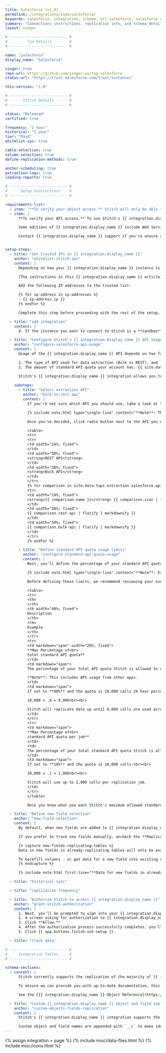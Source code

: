 ```yaml
---
title: Salesforce (v1.0)
permalink: /integrations/saas/salesforce/
keywords: salesforce, integration, schema, etl salesforce, salesforce etl, salesforce schema
summary: "Connections instructions, replication info, and schema details for Stitch's Salesforce integration."
layout: singer

# -------------------------- #
#         Tap Details        #
# -------------------------- #

name: "salesforce"
display_name: "Salesforce"

singer: true
repo-url: https://github.com/singer-io/tap-salesforce
status-url: "https://trust.salesforce.com/trust/instances"

this-version: "1.0"

# -------------------------- #
#       Stitch Details       #
# -------------------------- #

status: "Released"
certified: true

frequency: "1 hour"
historical: "1 year"
tier: "Paid"
whitelist-ips: true

table-selection: true
column-selection: true
define-replication-methods: true

anchor-scheduling: true
extraction-logs: true
loading-reports: true

# -------------------------- #
#      Setup Instructions    #
# -------------------------- #

requirements-list:
  - item: "**To verify your object access.** Stitch will only be able to access and replicate the objects that the user setting up the integration has access to. Before beginning, we recommend verifying that you have access to everything you want to replicate."
  - item: |
      **To verify your API access.** To use Stitch's {{ integration.display_name }} integration, your {{ integration.display_name }} account must have Web Service API access enabled. 

      Some editions of {{ integration.display_name }} include Web Service API access while others don't. Info about this feature can be found on [Salesforce's plan details page](https://www.salesforce.com/editions-pricing/sales-cloud-b/){:target="_blank"} in the **Connect sales info to any app** section, located near the bottom of the page.

      Contact {{ integration.display_name }} support if you're unsure about your {{ integration.display_name }} plan's API access.


setup-steps:
  - title: "Set trusted IPs in {{ integration.display_name }}"
    anchor: "whitelist-stitch-ips"
    content: |
      Depending on how your {{ integration.display_name }} instance is set up, you may need to whitelist Stitch's IP addresses. In {{ integration.display_name }}, this is referred to as "setting trusted IPs".

      [The instructions in this {{ integration.display_name }} article](https://help.salesforce.com/articleView?id=security_networkaccess.htm&type=0) will walk you through how to do this in {{ integration.display_name }}. **Note**: Because these are exact IP addresses and not ranges, the same IP address must be entered in the **Start IP Address** and **End IP Address** fields in {{ integration.display_name }}.

      Add the following IP addresses to the trusted list:

      {% for ip-address in ip-addresses %}
      - {{ ip-address.ip }}
      {% endfor %}

      Complete this step before proceeding with the rest of the setup, or you may encounter connection issues.

  - title: "add integration"
    content: |
      4. If the instance you want to connect to Stitch is a **sandbox**, check the **Connect to a Sandbox Environment** box.

  - title: "Configure Stitch's {{ integration.display_name }} API Usage"
    anchor: "configure-salesforce-api-usage"
    content: |
      Usage of the {{ integration.display_name }} API depends on two factors:

      1. The type of API used for data extraction (Bulk vs REST), and
      2. The amount of standard API quota your account has. {{ site.data.tooltips.api-quota }}

      Stitch's {{ integration.display_name }} integration allows you to control both of these settings so you can replicate data as you see fit.
      
    substeps:
      - title: "Select extraction API"
        anchor: "bulk-vs-rest-api"
        content: |
          If you're not sure which API you should use, take a look at the brief comparison below. Consider how much data you need to replicate, how often you require updates, how many additional apps are connected to your {{ integration.display_name }} instance, and so on.

          {% include note.html type="single-line" content="**Note**: The extraction API you select cannot be changed after the integration is saved." %}

          Once you've decided, click radio button next to the API you want to use.

          <table>
          <tr>
          <tr>
          <td width="24%; fixed">
          </td>
          <td width="38%; fixed">
          <strong>REST API</strong>
          </td>
          <td width="38%; fixed">
          <strong>Bulk API</strong>
          </td>
          </tr>
          {% for comparison in site.data.taps.extraction.salesforce.api-comparison %}
          <tr>
          <td width="24%; fixed">
          <strong>{{ comparison.name }}</strong> {{ comparison.icon | flatify }}
          </td>
          <td width="38%; fixed">
          {{ comparison.rest-api | flatify | markdownify }}
          </td>
          <td width="38%; fixed">
          {{ comparison.bulk-api | flatify | markdownify }}
          </td>
          </tr>
          {% endfor %}

      - title: "Define standard API quota usage limits"
        anchor: "configure-standard-api-quota-usage"
        content: |
          Next, you'll define the percentage of your standard API quota Stitch is allowed to use. If these limits are reached, Stitch will pause replication and resume when additional quota becomes available.

          {% include note.html type="single-line" content="**Note**: Even if you choose the Bulk API for extraction, Stitch still requires usage of Salesforce's REST API to detect changes and additions to objects and fields." %}

          Before defining these limits, we recommend reviewing your overall API usage in {{ integration.display_name }} to ensure Stitch or other apps won't be negatively impacted. This [Salesforce {{ integration.display_name }} topic](https://success.salesforce.com/answers?id=90630000000DOzAAAW){:target="new"} can help you locate your current API quota and usage.

          <table>
          <tr>
          <th>
          </th>
          <th width="40%; fixed">
          Description
          </th>
          <th>
          Example
          </th>
          </tr>
          <tr>
          <td markdown="span" width="20%; fixed">
          **Max Percentage of<br>
          total standard API quota**
          </td>
          <td markdown="span">
          The percentage of your total API quota Stitch is allowed to use per 24 hour period.<br><br>

          **Note**: This includes API usage from other apps.
          </td>
          <td markdown="span">
          If set to **80%** and the quota is 10,000 calls 24 hour period:<br><br>

          10,000 x .8 = 8,000<br><br>

          Stitch will replicate data up until 8,000 calls are used across all your connected apps.
          </td>
          </tr>
          <tr>
          <td markdown="span">
          **Max Percentage of<br>
          standard API quota per job**
          </td>
          <td>
          The percentage of your total standard API quota Stitch is allowed to use per replication job.
          </td>
          <td markdown="span">
          If set to **10%** and the quota is 10,000 calls:<br><br>

          10,000 x .1 = 1,000<br><br>

          Stitch will use up to 1,000 calls per replication job.
          </td>
          </tr>
          </table>

          Once you know what you want Stitch's maximum allowed standard API percentages to be, enter them as whole numbers (ex: `80` for 80%) into their respective fields.

  - title: "Define new field selection"
    anchor: "new-field-selection"
    content: |
      By default, when new fields are added to {{ integration.display_name }} objects, Stitch will automatically detect and begin replicating data from them.

      If you prefer to track new fields manually, uncheck the **Replicate new fields automatically** checkbox. **Note**: This setting cannot be changed after the integration is saved.

      {% capture new-fields-replicating-tables %}
      Data in new fields in already-replicating tables will only be available for records added or updated **after** the column is tracked, whether they're tracked manually or automatically. **This is only applicable to tables using Key-based Incremental Replication.**

      To backfill columns - or get data for a new field into existing rows - you'll need to queue a full re-replication of the table by resetting its Replication Key values on the {{ app.buttons.update-table-settings }} page.
      {% endcapture %}

      {% include note.html first-line="**Data for new fields in already-replicating tables**" content=new-fields-replicating-tables %}

  - title: "historical sync"

  - title: "replication frequency"

  - title: "Authorize Stitch to access {{ integration.display_name }}"
    anchor: "grant-stitch-authorization"
    content: |
      1. Next, you'll be prompted to sign into your {{ integration.display_name }} account.
      2. A screen asking for authorization to {{ integration.display_name }} will display. **Note that Stitch will only ever read your data.**
      3. Click **Allow.**
      4. After the authorization process successfully completes, you'll be redirected back to Stitch.
      5. Click {{ app.buttons.finish-int-setup }}.

  - title: "track data"

# -------------------------- #
#     Integration Tables     #
# -------------------------- #

schema-sections:
  - content: |
      Stitch currently supports the replication of the majority of {{ integration.display_name }} objects, with the exception of those listed in the [**Unsupported Objects** row of this table](#bulk-vs-rest-api).

      To ensure we can provide you with up-to-date documentation, this section will only cover a few of the most popular tables Stitch's {{ integration.display_name }} integration offers.

      See the [{{ integration.display_name }} Object Reference](https://resources.docs.salesforce.com/sfdc/pdf/object_reference.pdf){:target="new"} guide for info on objects not listed here, including the fields available in each object.

  - title: "Custom {{ integration.display_name }} object and field replication"
    anchor: "custom-objects-fields-replication"
    content: |
      Stitch's {{ integration.display_name }} integration supports the replication of custom objects and fields.

      Custom object and field names are appended with `__c` to make identification easier. For example: `AE_Assignment__c` or `Assignment_Group_Name__c`
---
```

{% assign integration = page %}
{% include misc/data-files.html %}
{% include misc/icons.html %}